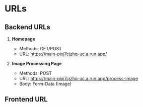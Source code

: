 # URLs
## Backend URLs
1. **Homepage**
   - Methods: GET/POST
   - URL: https://main-pixj7cjzhq-uc.a.run.app/

2. **Image Processing Page**
   - Methods: POST
   - URL: https://main-pixj7cjzhq-uc.a.run.app/process-image
   - Body: Form-Data (Image)

## Frontend URL
